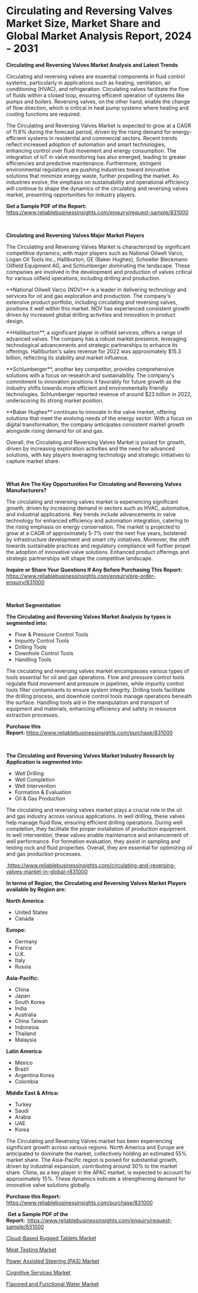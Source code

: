 <p><h1>Circulating and Reversing Valves Market Size, Market Share and Global Market Analysis Report, 2024 - 2031</h1></p><p><strong>Circulating and Reversing Valves Market Analysis and Latest Trends</strong></p>
<p><p>Circulating and reversing valves are essential components in fluid control systems, particularly in applications such as heating, ventilation, air conditioning (HVAC), and refrigeration. Circulating valves facilitate the flow of fluids within a closed loop, ensuring efficient operation of systems like pumps and boilers. Reversing valves, on the other hand, enable the change of flow direction, which is critical in heat pump systems where heating and cooling functions are required.</p><p>The Circulating and Reversing Valves Market is expected to grow at a CAGR of 11.6% during the forecast period, driven by the rising demand for energy-efficient systems in residential and commercial sectors. Recent trends reflect increased adoption of automation and smart technologies, enhancing control over fluid movement and energy consumption. The integration of IoT in valve monitoring has also emerged, leading to greater efficiencies and predictive maintenance. Furthermore, stringent environmental regulations are pushing industries toward innovative solutions that minimize energy waste, further propelling the market. As industries evolve, the emphasis on sustainability and operational efficiency will continue to shape the dynamics of the circulating and reversing valves market, presenting opportunities for industry players.</p></p>
<p><strong>Get a Sample PDF of the Report:&nbsp;</strong> <a href="https://www.reliablebusinessinsights.com/enquiry/request-sample/831000?utm_campaign=1135&utm_medium=2&utm_source=Github&utm_content=ia&utm_term=08102024&utm_id=circulating-and-reversing-valves">https://www.reliablebusinessinsights.com/enquiry/request-sample/831000</a></p>
<p>&nbsp;</p>
<p><strong>Circulating and Reversing Valves Major Market Players</strong></p>
<p><p>The Circulating and Reversing Valves Market is characterized by significant competitive dynamics, with major players such as National Oilwell Varco, Logan Oil Tools Inc., Halliburton, GE (Baker Hughes), Schoeller Bleckmann Oilfield Equipment AG, and Schlumberger dominating the landscape. These companies are involved in the development and production of valves critical for various oilfield operations, including drilling and production.</p><p>**National Oilwell Varco (NOV)** is a leader in delivering technology and services for oil and gas exploration and production. The company's extensive product portfolio, including circulating and reversing valves, positions it well within this market. NOV has experienced consistent growth driven by increased global drilling activities and innovation in product design.</p><p>**Halliburton**, a significant player in oilfield services, offers a range of advanced valves. The company has a robust market presence, leveraging technological advancements and strategic partnerships to enhance its offerings. Halliburton's sales revenue for 2022 was approximately $15.3 billion, reflecting its stability and market influence.</p><p>**Schlumberger**, another key competitor, provides comprehensive solutions with a focus on research and sustainability. The company's commitment to innovation positions it favorably for future growth as the industry shifts towards more efficient and environmentally friendly technologies. Schlumberger reported revenue of around $23 billion in 2022, underscoring its strong market position.</p><p>**Baker Hughes** continues to innovate in the valve market, offering solutions that meet the evolving needs of the energy sector. With a focus on digital transformation, the company anticipates consistent market growth alongside rising demand for oil and gas.</p><p>Overall, the Circulating and Reversing Valves Market is poised for growth, driven by increasing exploration activities and the need for advanced solutions, with key players leveraging technology and strategic initiatives to capture market share.</p></p>
<p>&nbsp;</p>
<p><strong>What Are The Key Opportunities For Circulating and Reversing Valves Manufacturers?</strong></p>
<p><p>The circulating and reversing valves market is experiencing significant growth, driven by increasing demand in sectors such as HVAC, automotive, and industrial applications. Key trends include advancements in valve technology for enhanced efficiency and automation integration, catering to the rising emphasis on energy conservation. The market is projected to grow at a CAGR of approximately 5-7% over the next five years, bolstered by infrastructure development and smart city initiatives. Moreover, the shift towards sustainable practices and regulatory compliance will further propel the adoption of innovative valve solutions. Enhanced product offerings and strategic partnerships will shape the competitive landscape.</p></p>
<p><strong>Inquire or Share Your Questions If Any Before Purchasing This Report:</strong> <a href="https://www.reliablebusinessinsights.com/enquiry/pre-order-enquiry/831000?utm_campaign=1135&utm_medium=2&utm_source=Github&utm_content=ia&utm_term=08102024&utm_id=circulating-and-reversing-valves">https://www.reliablebusinessinsights.com/enquiry/pre-order-enquiry/831000</a></p>
<p>&nbsp;</p>
<p><strong>Market Segmentation</strong></p>
<p><strong>The Circulating and Reversing Valves Market Analysis by types is segmented into:</strong></p>
<p><ul><li>Flow & Pressure Control Tools</li><li>Impurity Control Tools</li><li>Drilling Tools</li><li>Downhole Control Tools</li><li>Handling Tools</li></ul></p>
<p><p>The circulating and reversing valves market encompasses various types of tools essential for oil and gas operations. Flow and pressure control tools regulate fluid movement and pressure in pipelines, while impurity control tools filter contaminants to ensure system integrity. Drilling tools facilitate the drilling process, and downhole control tools manage operations beneath the surface. Handling tools aid in the manipulation and transport of equipment and materials, enhancing efficiency and safety in resource extraction processes.</p></p>
<p><strong>Purchase this Report:&nbsp;</strong><a href="https://www.reliablebusinessinsights.com/purchase/831000?utm_campaign=1135&utm_medium=2&utm_source=Github&utm_content=ia&utm_term=08102024&utm_id=circulating-and-reversing-valves">https://www.reliablebusinessinsights.com/purchase/831000</a></p>
<p>&nbsp;</p>
<p><strong>The Circulating and Reversing Valves Market Industry Research by Application is segmented into:</strong></p>
<p><ul><li>Well Drilling</li><li>Well Completion</li><li>Well Intervention</li><li>Formation & Evaluation</li><li>Oil & Gas Production</li></ul></p>
<p><p>The circulating and reversing valves market plays a crucial role in the oil and gas industry across various applications. In well drilling, these valves help manage fluid flow, ensuring efficient drilling operations. During well completion, they facilitate the proper installation of production equipment. In well intervention, these valves enable maintenance and enhancement of well performance. For formation evaluation, they assist in sampling and testing rock and fluid properties. Overall, they are essential for optimizing oil and gas production processes.</p></p>
<p><a href="https://www.reliablebusinessinsights.com/circulating-and-reversing-valves-market-in-global-r831000?utm_campaign=1135&utm_medium=2&utm_source=Github&utm_content=ia&utm_term=08102024&utm_id=circulating-and-reversing-valves">&nbsp;https://www.reliablebusinessinsights.com/circulating-and-reversing-valves-market-in-global-r831000</a></p>
<p><strong>In terms of Region, the Circulating and Reversing Valves Market Players available by Region are:</strong></p>
<p>
    <p> <strong> North America: </strong>
        <ul>
            <li>United States</li>
            <li>Canada</li>
        </ul>
        </p> 
    <p> <strong> Europe: </strong>
        <ul>
            <li>Germany</li>
            <li>France</li>
            <li>U.K.</li>
            <li>Italy</li>
            <li>Russia</li>
        </ul>
        </p> 
    <p> <strong> Asia-Pacific: </strong>
        <ul>
            <li>China</li>
            <li>Japan</li>
            <li>South Korea</li>
            <li>India</li>
            <li>Australia</li>
            <li>China Taiwan</li>
            <li>Indonesia</li>
            <li>Thailand</li>
            <li>Malaysia</li>
        </ul>
        </p> 
    <p> <strong> Latin America: </strong>
        <ul>
            <li>Mexico</li>
            <li>Brazil</li>
            <li>Argentina Korea</li>
            <li>Colombia</li>
        </ul>
        </p> 
    <p> <strong> Middle East & Africa: </strong>
        <ul>
            <li>Turkey</li>
            <li>Saudi</li>
            <li>Arabia</li>
            <li>UAE</li>
            <li>Korea</li>
        </ul>
    </p>
    </p>
<p><p>The Circulating and Reversing Valves market has been experiencing significant growth across various regions. North America and Europe are anticipated to dominate the market, collectively holding an estimated 55% market share. The Asia-Pacific region is poised for substantial growth, driven by industrial expansion, contributing around 30% to the market share. China, as a key player in the APAC market, is expected to account for approximately 15%. These dynamics indicate a strengthening demand for innovative valve solutions globally.</p></p>
<p><strong>Purchase this Report: </strong><a href="https://www.reliablebusinessinsights.com/purchase/831000?utm_campaign=1135&utm_medium=2&utm_source=Github&utm_content=ia&utm_term=08102024&utm_id=circulating-and-reversing-valves">https://www.reliablebusinessinsights.com/purchase/831000</a></p>
<p>&nbsp;<strong>Get a Sample PDF of the Report:&nbsp;&nbsp;</strong><a href="https://www.reliablebusinessinsights.com/enquiry/request-sample/831000?utm_campaign=1135&utm_medium=2&utm_source=Github&utm_content=ia&utm_term=08102024&utm_id=circulating-and-reversing-valves">https://www.reliablebusinessinsights.com/enquiry/request-sample/831000</a></p>
<p><strong></strong></p>
<p><p><a href="https://github.com/fukuisaraper2l/Market-Research-Report-List-1/blob/main/cloud-based-rugged-tablets-market.md?utm_campaign=1135&utm_medium=2&utm_source=Github&utm_content=ia&utm_term=08102024&utm_id=circulating-and-reversing-valves">Cloud-Based Rugged Tablets Market</a></p><p><a href="https://www.linkedin.com/pulse/in-depth-analysis-global-meat-testing-market-scope-its-rapid-vxzjf?utm_campaign=1135&utm_medium=2&utm_source=Github&utm_content=ia&utm_term=08102024&utm_id=circulating-and-reversing-valves">Meat Testing Market</a></p><p><a href="https://github.com/ambertqocronceb/Market-Research-Report-List-1/blob/main/power-assisted-steering-pas-market.md?utm_campaign=1135&utm_medium=2&utm_source=Github&utm_content=ia&utm_term=08102024&utm_id=circulating-and-reversing-valves">Power Assisted Steering (PAS) Market</a></p><p><a href="https://www.linkedin.com/pulse/cognitive-services-market-drivers-challenges-forecast-2024-2031-fmdff?utm_campaign=1135&utm_medium=2&utm_source=Github&utm_content=ia&utm_term=08102024&utm_id=circulating-and-reversing-valves">Cognitive Services Market</a></p><p><a href="https://issuu.com/reportprime-2/docs/flavored-and-functional-water-marke_520e18e02a518b?utm_campaign=1135&utm_medium=2&utm_source=Github&utm_content=ia&utm_term=08102024&utm_id=circulating-and-reversing-valves">Flavored and Functional Water Market</a></p></p>